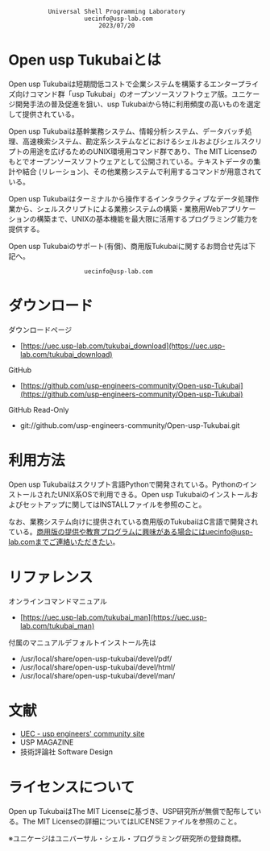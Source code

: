 ﻿               Universal Shell Programming Laboratory
                         uecinfo@usp-lab.com
                             2023/07/20
 
Open usp Tukubaiとは
====================

Open usp Tukubaiは短期間低コストで企業システムを構築するエンタープライズ向けコマンド群「usp Tukubai」のオープンソースソフトウェア版。ユニケージ開発手法の普及促進を狙い、usp Tukubaiから特に利用頻度の高いものを選定して提供されている。

Open usp Tukubaiは基幹業務システム、情報分析システム、データバッチ処理、高速検索システム、勘定系システムなどにおけるシェルおよびシェルスクリプトの用途を広げるためのUNIX環境用コマンド群であり、The MIT Licenseのもとでオープンソースソフトウェアとして公開されている。テキストデータの集計や結合 (リレーション)、その他業務システムで利用するコマンドが用意されている。

Open usp Tukubaiはターミナルから操作するインタラクティブなデータ処理作業から、シェルスクリプトによる業務システムの構築・業務用Webアプリケーションの構築まで、UNIXの基本機能を最大限に活用するプログラミング能力を提供する。

Open usp Tukubaiのサポート(有償)、商用版Tukubaiに関するお問合せ先は下記へ。

                         uecinfo@usp-lab.com

ダウンロード
===========

ダウンロードページ

- [https://uec.usp-lab.com/tukubai_download](https://uec.usp-lab.com/tukubai_download)

GitHub

- [https://github.com/usp-engineers-community/Open-usp-Tukubai](https://github.com/usp-engineers-community/Open-usp-Tukubai)

GitHub Read-Only

- git://github.com/usp-engineers-community/Open-usp-Tukubai.git


利用方法
========

Open usp Tukubaiはスクリプト言語Pythonで開発されている。PythonのインストールされたUNIX系OSで利用できる。Open usp Tukubaiのインストールおよびセットアップに関してはINSTALLファイルを参照のこと。

なお、業務システム向けに提供されている商用版のTukubaiはC言語で開発されている。商用版の提供や教育プログラムに興味がある場合にはuecinfo@usp-lab.comまでご連絡いただきたい。


リファレンス
============

オンラインコマンドマニュアル

- [https://uec.usp-lab.com/tukubai_man](https://uec.usp-lab.com/tukubai_man)

付属のマニュアルデフォルトインストール先は

- /usr/local/share/open-usp-tukubai/devel/pdf/
- /usr/local/share/open-usp-tukubai/devel/html/
- /usr/local/share/open-usp-tukubai/devel/man/


文献
====

- [UEC - usp engineers' community site](https://uec.usp-lab.com/)
- USP MAGAZINE
- 技術評論社 Software Design


ライセンスについて
==================

Open up TukubaiはThe MIT Licenseに基づき、USP研究所が無償で配布している。The MIT Licenseの詳細についてはLICENSEファイルを参照のこと。

※ユニケージはユニバーサル・シェル・プログラミング研究所の登録商標。
